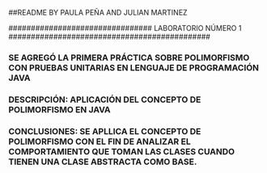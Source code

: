 ##README BY PAULA PEÑA AND JULIAN MARTINEZ

################################ LABORATORIO NÚMERO 1 #############################################
### SE AGREGÓ LA PRIMERA PRÁCTICA SOBRE POLIMORFISMO CON PRUEBAS UNITARIAS EN LENGUAJE DE PROGRAMACIÓN JAVA
### DESCRIPCIÓN: APLICACIÓN DEL CONCEPTO DE POLIMORFISMO EN JAVA
### CONCLUSIONES: SE APLLICA EL CONCEPTO DE POLIMORFISMO CON EL FIN DE ANALIZAR EL COMPORTAMIENTO QUE TOMAN LAS CLASES CUANDO TIENEN UNA CLASE ABSTRACTA COMO BASE.
